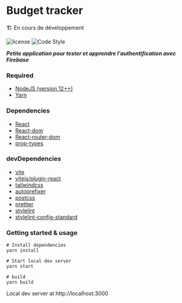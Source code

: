 # Budget tracker

🏗️ En cours de développement

![license](https://badgen.net/github/license/maxime-rl/react-modal-mrl)
![Code Style](https://img.shields.io/badge/code_style-prettier-blue.svg)

**_Petite application pour tester et apprendre l'authentification avec Firebase_**

### Required

- [NodeJS (version 12++)](https://nodejs.org/en/)
- [Yarn](https://yarnpkg.com/)

### Dependencies

- [React](https://fr.reactjs.org/docs/getting-started.html)
- [React-dom](https://fr.reactjs.org/docs/react-dom.html)
- [React-router-dom](https://www.npmjs.com/package/react-router-dom)
- [prop-types](https://www.npmjs.com/package/prop-types)

### devDependencies

- [vite](https://vitejs.dev/guide/)
- [vitejs/plugin-react](https://www.npmjs.com/package/@vitejs/plugin-react)
- [tailwindcss](https://tailwindcss.com/docs/installation)
- [autoprefixer](https://www.npmjs.com/package/autoprefixer)
- [postcss](https://postcss.org/)
- [prettier](https://prettier.io/docs/en/index.html)
- [stylelint](https://stylelint.io/)
- [stylelint-config-standard](https://www.npmjs.com/package/stylelint-config-standard)

### Getting started & usage

```
# Install dependencies
yarn install

# Start local dev server
yarn start

# build
yarn build
```

Local dev server at http://localhost:3000
